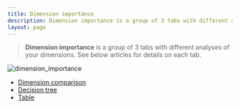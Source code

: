 ```yaml
---
title: Dimension importance
description: Dimension importance is a group of 3 tabs with different analyses of your dimensions.
layout: page
---
```


> **Dimension importance** is a group of 3 tabs with different analyses of your dimensions. See below articles for details on each tab.

![dimension_importance]({{site.url}}{{site.baseurl}}/core_app/pivot/web_application/dashboard/images/DimensionImportance-1-1024x312.jpg)


* [Dimension comparison]({{site.url}}{{site.baseurl}}/core_app/pivot/web_application/dashboard/dimension_importance/dimension_comparison.md)
* [Decision tree]({{site.url}}{{site.baseurl}}/core_app/pivot/web_application/dashboard/dimension_importance/decision_tree.md)
* [Table]({{site.url}}{{site.baseurl}}/core_app/pivot/web_application/dashboard/dimension_importance/table.md)
